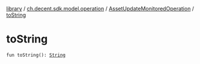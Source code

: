 [library](../../index.md) / [ch.decent.sdk.model.operation](../index.md) / [AssetUpdateMonitoredOperation](index.md) / [toString](./to-string.md)

# toString

`fun toString(): `[`String`](https://kotlinlang.org/api/latest/jvm/stdlib/kotlin/-string/index.html)